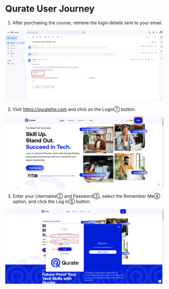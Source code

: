 # Qurate User Journey

1. After purchasing the course, retrieve the login details sent to your email.

![](img/1.png)

2. Visit https://quratehq.com and click on the Login➀ button.

![](img/2.png)

3. Enter your Username➁ and Password➂, select the Remember Me➃ option, and click the Log in➄ button.

![](img/3.png)